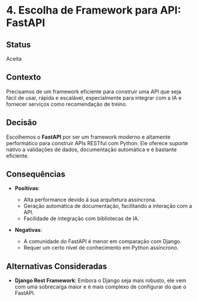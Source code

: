 # 4. Escolha de Framework para API: FastAPI

## Status

Aceita

## Contexto

Precisamos de um framework eficiente para construir uma API que seja fácil de usar, rápida e escalável, especialmente para integrar com a IA e fornecer serviços como recomendação de treino.

## Decisão

Escolhemos o **FastAPI** por ser um framework moderno e altamente performático para construir APIs RESTful com Python. Ele oferece suporte nativo a validações de dados, documentação automática e é bastante eficiente.

## Consequências

- **Positivas**:
  - Alta performance devido à sua arquitetura assíncrona.
  - Geração automática de documentação, facilitando a interação com a API.
  - Facilidade de integração com bibliotecas de IA.
  
- **Negativas**:
  - A comunidade do FastAPI é menor em comparação com Django.
  - Requer um certo nível de conhecimento em Python assíncrono.

## Alternativas Consideradas

- **Django Rest Framework**: Embora o Django seja mais robusto, ele vem com uma sobrecarga maior e é mais complexo de configurar do que o FastAPI.